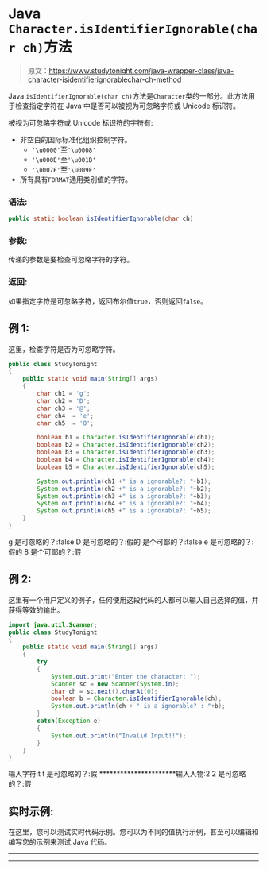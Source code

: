 # Java `Character.isIdentifierIgnorable(char ch)`方法

> 原文：<https://www.studytonight.com/java-wrapper-class/java-character-isidentifierignorablechar-ch-method>

Java `isIdentifierIgnorable(char ch)`方法是`Character`类的一部分。此方法用于检查指定字符在 Java 中是否可以被视为可忽略字符或 Unicode 标识符。

被视为可忽略字符或 Unicode 标识符的字符有:

*   非空白的国际标准化组织控制字符。
    *   `'\u0000'`至`'\u0008'`
    *   `'\u000E'`至`'\u001B'`
    *   `'\u007F'`至`'\u009F'`
*   所有具有`FORMAT`通用类别值的字符。

### 语法:

```java
public static boolean isIdentifierIgnorable(char ch) 
```

### 参数:

传递的参数是要检查可忽略字符的字符。

### 返回:

如果指定字符是可忽略字符，返回布尔值`true`，否则返回`false`。

## 例 1:

这里，检查字符是否为可忽略字符。

```java
public class StudyTonight
{  
	public static void main(String[] args)
	{  
		char ch1 = 'g';  
		char ch2 = 'D';  
		char ch3 = '@';  
		char ch4  = 'e';   
		char ch5  = '8';  

		boolean b1 = Character.isIdentifierIgnorable(ch1);  
		boolean b2 = Character.isIdentifierIgnorable(ch2);  
		boolean b3 = Character.isIdentifierIgnorable(ch3);  
		boolean b4 = Character.isIdentifierIgnorable(ch4);  
		boolean b5 = Character.isIdentifierIgnorable(ch5);  

		System.out.println(ch1 +" is a ignorable?: "+b1);  
		System.out.println(ch2 +" is a ignorable?: "+b2);  
		System.out.println(ch3 +" is a ignorable?: "+b3);  
		System.out.println(ch4 +" is a ignorable?: "+b4);  
		System.out.println(ch5 +" is a ignorable?: "+b5);  
	}  
} 
```

g 是可忽略的？:false
D 是可忽略的？:假的
是个可鄙的？:false
e 是可忽略的？:假的
8 是个可鄙的？:假

## 例 2:

这里有一个用户定义的例子，任何使用这段代码的人都可以输入自己选择的值，并获得等效的输出。

```java
import java.util.Scanner; 
public class StudyTonight
{ 
	public static void main(String[] args)
	{  
		try
		{
			System.out.print("Enter the character: ");  
			Scanner sc = new Scanner(System.in);         
			char ch = sc.next().charAt(0);  
			boolean b = Character.isIdentifierIgnorable(ch);
			System.out.println(ch + " is a ignorable? : "+b);
		}
		catch(Exception e)
		{
			System.out.println("Invalid Input!!");
		}
	}  
} 
```

输入字符:t
t 是可忽略的？:假
**********************输入人物:2
2 是可忽略的？:假

## 实时示例:

在这里，您可以测试实时代码示例。您可以为不同的值执行示例，甚至可以编辑和编写您的示例来测试 Java 代码。

* * *

* * *